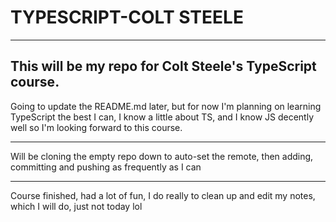 # TYPESCRIPT-COLT STEELE
___
## This will be my repo for Colt Steele's TypeScript course.
 Going to update the README.md later, but for now I'm 
planning on learning TypeScript the best I can, 
I know a little about TS, and I know JS decently 
well so I'm looking forward to this course.
___
Will be cloning the empty repo down to auto-set the 
remote, then adding, committing and pushing as 
frequently as I can

______

Course finished, had a lot of fun, I do really 
to clean up and edit my notes, which I will do,
just not today lol
